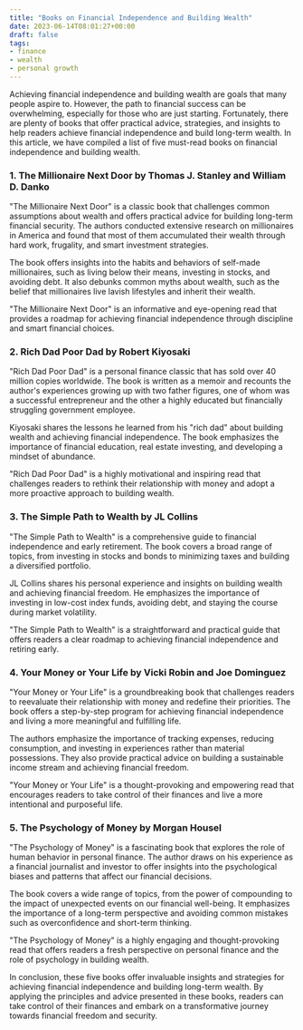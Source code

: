 ```yaml
---
title: "Books on Financial Independence and Building Wealth"
date: 2023-06-14T08:01:27+00:00
draft: false
tags: 
- finance
- wealth
- personal growth
---
```


Achieving financial independence and building wealth are goals that many people aspire to. However, the path to financial success can be overwhelming, especially for those who are just starting. Fortunately, there are plenty of books that offer practical advice, strategies, and insights to help readers achieve financial independence and build long-term wealth. In this article, we have compiled a list of five must-read books on financial independence and building wealth.

### 1. The Millionaire Next Door by Thomas J. Stanley and William D. Danko

"The Millionaire Next Door" is a classic book that challenges common assumptions about wealth and offers practical advice for building long-term financial security. The authors conducted extensive research on millionaires in America and found that most of them accumulated their wealth through hard work, frugality, and smart investment strategies.

The book offers insights into the habits and behaviors of self-made millionaires, such as living below their means, investing in stocks, and avoiding debt. It also debunks common myths about wealth, such as the belief that millionaires live lavish lifestyles and inherit their wealth.

"The Millionaire Next Door" is an informative and eye-opening read that provides a roadmap for achieving financial independence through discipline and smart financial choices.

### 2. Rich Dad Poor Dad by Robert Kiyosaki

"Rich Dad Poor Dad" is a personal finance classic that has sold over 40 million copies worldwide. The book is written as a memoir and recounts the author's experiences growing up with two father figures, one of whom was a successful entrepreneur and the other a highly educated but financially struggling government employee.

Kiyosaki shares the lessons he learned from his "rich dad" about building wealth and achieving financial independence. The book emphasizes the importance of financial education, real estate investing, and developing a mindset of abundance.

"Rich Dad Poor Dad" is a highly motivational and inspiring read that challenges readers to rethink their relationship with money and adopt a more proactive approach to building wealth.

### 3. The Simple Path to Wealth by JL Collins

"The Simple Path to Wealth" is a comprehensive guide to financial independence and early retirement. The book covers a broad range of topics, from investing in stocks and bonds to minimizing taxes and building a diversified portfolio.

JL Collins shares his personal experience and insights on building wealth and achieving financial freedom. He emphasizes the importance of investing in low-cost index funds, avoiding debt, and staying the course during market volatility.

"The Simple Path to Wealth" is a straightforward and practical guide that offers readers a clear roadmap to achieving financial independence and retiring early.

### 4. Your Money or Your Life by Vicki Robin and Joe Dominguez

"Your Money or Your Life" is a groundbreaking book that challenges readers to reevaluate their relationship with money and redefine their priorities. The book offers a step-by-step program for achieving financial independence and living a more meaningful and fulfilling life.

The authors emphasize the importance of tracking expenses, reducing consumption, and investing in experiences rather than material possessions. They also provide practical advice on building a sustainable income stream and achieving financial freedom.

"Your Money or Your Life" is a thought-provoking and empowering read that encourages readers to take control of their finances and live a more intentional and purposeful life.

### 5. The Psychology of Money by Morgan Housel

"The Psychology of Money" is a fascinating book that explores the role of human behavior in personal finance. The author draws on his experience as a financial journalist and investor to offer insights into the psychological biases and patterns that affect our financial decisions.

The book covers a wide range of topics, from the power of compounding to the impact of unexpected events on our financial well-being. It emphasizes the importance of a long-term perspective and avoiding common mistakes such as overconfidence and short-term thinking.

"The Psychology of Money" is a highly engaging and thought-provoking read that offers readers a fresh perspective on personal finance and the role of psychology in building wealth.

In conclusion, these five books offer invaluable insights and strategies for achieving financial independence and building long-term wealth. By applying the principles and advice presented in these books, readers can take control of their finances and embark on a transformative journey towards financial freedom and security.